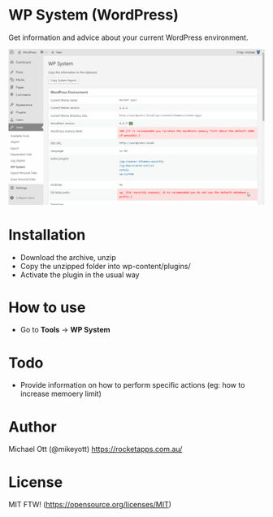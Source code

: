 # WP System (WordPress)

Get information and advice about your current WordPress environment.

[![N|Solid](https://raw.githubusercontent.com/mikeott/wp-system/master/images/wp-system.gif)](https://github.com/mikeott/wp-system)

# Installation

  - Download the archive, unzip
  - Copy the unzipped folder into wp-content/plugins/
  - Activate the plugin in the usual way

# How to use

  - Go to **Tools** -> **WP System**
 
# Todo

  - Provide information on how to perform specific actions (eg: how to increase memoery limit) 
 
# Author
Michael Ott (@mikeyott)
https://rocketapps.com.au/

# License

MIT FTW! (https://opensource.org/licenses/MIT)
